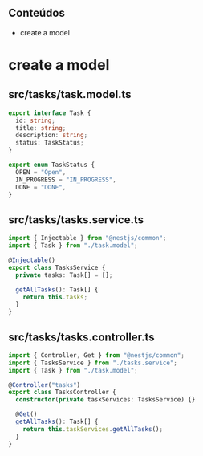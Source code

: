 ## Conteúdos

- create a model

# create a model

## src/tasks/task.model.ts

```ts
export interface Task {
  id: string;
  title: string;
  description: string;
  status: TaskStatus;
}

export enum TaskStatus {
  OPEN = "Open",
  IN_PROGRESS = "IN_PROGRESS",
  DONE = "DONE",
}
```

## src/tasks/tasks.service.ts

```ts
import { Injectable } from "@nestjs/common";
import { Task } from "./task.model";

@Injectable()
export class TasksService {
  private tasks: Task[] = [];

  getAllTasks(): Task[] {
    return this.tasks;
  }
}
```

## src/tasks/tasks.controller.ts

```ts
import { Controller, Get } from "@nestjs/common";
import { TasksService } from "./tasks.service";
import { Task } from "./task.model";

@Controller("tasks")
export class TasksController {
  constructor(private taskServices: TasksService) {}

  @Get()
  getAllTasks(): Task[] {
    return this.taskServices.getAllTasks();
  }
}
```
